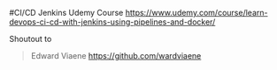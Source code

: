 #CI/CD Jenkins Udemy Course
https://www.udemy.com/course/learn-devops-ci-cd-with-jenkins-using-pipelines-and-docker/ 

Shoutout to
>Edward Viaene
https://github.com/wardviaene
